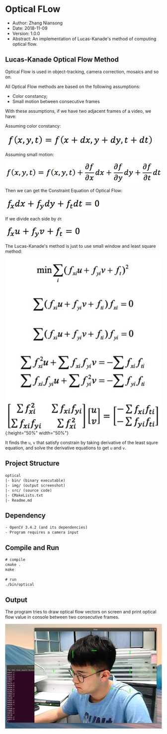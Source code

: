 # Optical FLow

* Author: Zhang Niansong
* Date: 2018-11-09
* Version: 1.0.0
* Abstract: An implementation of Lucas-Kanade's method of computing optical flow.

## Lucas-Kanade Optical Flow Method
Optical Flow is used in object-tracking, camera correction, mosaics and so on.

All Optical Flow methods are based on the following assumptions:
* Color constancy;
* Small motion between consecutive frames

With these assumptions, if we have two adjacent frames of a video, we have:

Assuming color constancy:

![window](./img/0.jpg)

Assuming small motion:

![window](./img/1.jpg)

Then we can get the Constraint Equation of Optical Flow:

![window](./img/2.jpg)

If we divide each side by `dt`

![window](./img/3.jpg)

The Lucas-Kanade's method is just to use small window and least square method:

![window](./img/4.jpg){:height="50%" width="50%"}

It finds the `u`, `v` that satisfy constrain by taking derivative of the least squre equation, and solve the derivative equations to get `u` and `v`.



## Project Structure
```
optical
|- bin/ (binary executable)
|- img/ (output screenshot)
|- src/ (source code)
|- CMakeLists.txt
|- Readme.md
```

## Dependency
```
- OpenCV 3.4.2 (and its dependencies)
- Program requires a camera input
```

## Compile and Run
```
# compile
cmake .
make

# run
./bin/optical
```

## Output
The program tries to draw optical flow vectors on screen and print optical flow value in console between two consecutive frames.

![window](./img/OpticalFlow.png)



